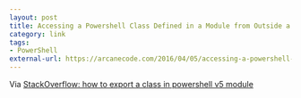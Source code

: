 ```yaml
---
layout: post
title: Accessing a Powershell Class Defined in a Module from Outside a Module
category: link
tags:
- PowerShell
external-url: https://arcanecode.com/2016/04/05/accessing-a-powershell-class-defined-in-a-module-from-outside-a-module/
---
```

Via [StackOverflow: how to export a class in powershell v5 module](https://stackoverflow.com/a/38701492/146360)
